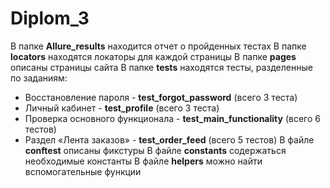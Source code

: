 # Diplom_3
В папке **Allure_results** находится отчет о пройденных тестах
В папке **locators** находятся локаторы для каждой страницы
В папке **pages** описаны страницы сайта
В папке **tests** находятся тесты, разделенные по заданиям:
- Восстановление пароля - **test_forgot_password** (всего 3 теста)
- Личный кабинет - **test_profile** (всего 3 теста)
- Проверка основного функционала - **test_main_functionality** (всего 6 тестов)
- Раздел «Лента заказов» - **test_order_feed** (всего 5 тестов)
В файле **conftest** описаны фикстуры
В файле **constants** содержаться необходимые константы
В файле **helpers** можно найти вспомогательные функции

